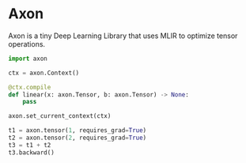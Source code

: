 # Axon 

Axon is a tiny Deep Learning Library that uses MLIR to optimize tensor operations.

```python
import axon

ctx = axon.Context()

@ctx.compile
def linear(x: axon.Tensor, b: axon.Tensor) -> None:
    pass

axon.set_current_context(ctx)

t1 = axon.tensor(1, requires_grad=True)
t2 = axon.tensor(2, requires_grad=True)
t3 = t1 + t2
t3.backward()
```
